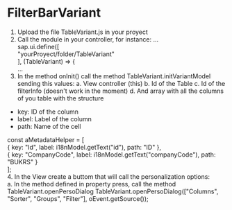 # FilterBarVariant
1. Upload the file TableVariant.js in your proyect
2. Call the module in your controller, for instance:
...  
sap.ui.define([  
  "yourProyect/folder/TableVariant"  
], (TableVariant) => {  
...  
3. In the method onInit() call the method TableVariant.initVariantModel sending this values:
a. View controller (this)
b. Id of the Table
c. Id of the filterInfo (doesn't work in the moment)
d. And array with all the columns of you table with the structure
- key: ID of the column
- label: Label of the column
- path: Name of the cell
  
const aMetadataHelper = [  
  { key: "Id", label: i18nModel.getText("id"), path: "ID" },  
  { key: "CompanyCode", label: i18nModel.getText("companyCode"), path: "BUKRS" }  
];  
4. In the View create a buttom that will call the personalization options:  
a. In the method defined in property press, call the method TableVariant.openPersoDialog
TableVariant.openPersoDialog(["Columns", "Sorter", "Groups", "Filter"], oEvent.getSource());
